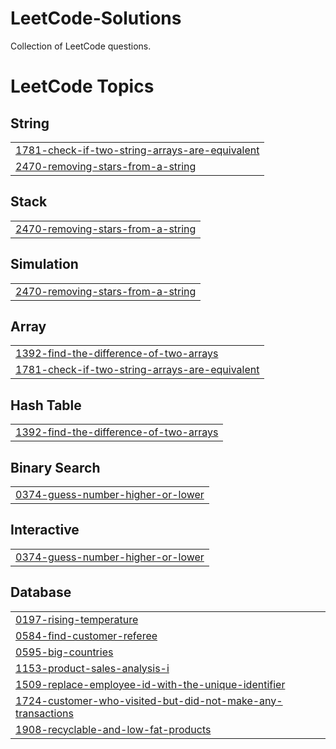 # LeetCode-Solutions
Collection of LeetCode questions.

<!---LeetCode Topics Start-->
# LeetCode Topics
## String
|  |
| ------- |
| [1781-check-if-two-string-arrays-are-equivalent](https://github.com/DavidMaged171/LeetCode-Solutions/tree/master/1781-check-if-two-string-arrays-are-equivalent) |
| [2470-removing-stars-from-a-string](https://github.com/DavidMaged171/LeetCode-Solutions/tree/master/2470-removing-stars-from-a-string) |
## Stack
|  |
| ------- |
| [2470-removing-stars-from-a-string](https://github.com/DavidMaged171/LeetCode-Solutions/tree/master/2470-removing-stars-from-a-string) |
## Simulation
|  |
| ------- |
| [2470-removing-stars-from-a-string](https://github.com/DavidMaged171/LeetCode-Solutions/tree/master/2470-removing-stars-from-a-string) |
## Array
|  |
| ------- |
| [1392-find-the-difference-of-two-arrays](https://github.com/DavidMaged171/LeetCode-Solutions/tree/master/1392-find-the-difference-of-two-arrays) |
| [1781-check-if-two-string-arrays-are-equivalent](https://github.com/DavidMaged171/LeetCode-Solutions/tree/master/1781-check-if-two-string-arrays-are-equivalent) |
## Hash Table
|  |
| ------- |
| [1392-find-the-difference-of-two-arrays](https://github.com/DavidMaged171/LeetCode-Solutions/tree/master/1392-find-the-difference-of-two-arrays) |
## Binary Search
|  |
| ------- |
| [0374-guess-number-higher-or-lower](https://github.com/DavidMaged171/LeetCode-Solutions/tree/master/0374-guess-number-higher-or-lower) |
## Interactive
|  |
| ------- |
| [0374-guess-number-higher-or-lower](https://github.com/DavidMaged171/LeetCode-Solutions/tree/master/0374-guess-number-higher-or-lower) |
## Database
|  |
| ------- |
| [0197-rising-temperature](https://github.com/DavidMaged171/LeetCode-Solutions/tree/master/0197-rising-temperature) |
| [0584-find-customer-referee](https://github.com/DavidMaged171/LeetCode-Solutions/tree/master/0584-find-customer-referee) |
| [0595-big-countries](https://github.com/DavidMaged171/LeetCode-Solutions/tree/master/0595-big-countries) |
| [1153-product-sales-analysis-i](https://github.com/DavidMaged171/LeetCode-Solutions/tree/master/1153-product-sales-analysis-i) |
| [1509-replace-employee-id-with-the-unique-identifier](https://github.com/DavidMaged171/LeetCode-Solutions/tree/master/1509-replace-employee-id-with-the-unique-identifier) |
| [1724-customer-who-visited-but-did-not-make-any-transactions](https://github.com/DavidMaged171/LeetCode-Solutions/tree/master/1724-customer-who-visited-but-did-not-make-any-transactions) |
| [1908-recyclable-and-low-fat-products](https://github.com/DavidMaged171/LeetCode-Solutions/tree/master/1908-recyclable-and-low-fat-products) |
<!---LeetCode Topics End-->